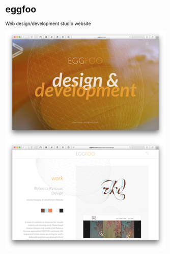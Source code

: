 # eggfoo

Web design/development studio website

![alt tag](./screenshot.png "eggfoo")
![alt tag](./screenshot2.png "eggfoo")
